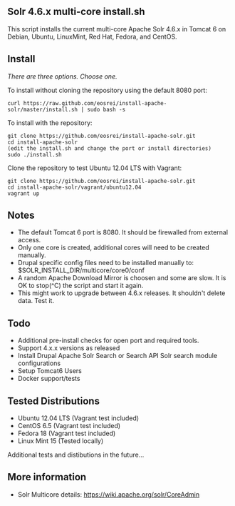 Solr 4.6.x multi-core install.sh
--------------------------------

This script installs the current multi-core Apache Solr 4.6.x in Tomcat 6 on
Debian, Ubuntu, LinuxMint, Red Hat, Fedora, and CentOS.

Install
-------

*There are three options. Choose one.*

To install without cloning the repository using the default 8080 port:

    curl https://raw.github.com/eosrei/install-apache-solr/master/install.sh | sudo bash -s

To install with the repository:

    git clone https://github.com/eosrei/install-apache-solr.git
    cd install-apache-solr
    (edit the install.sh and change the port or install directories)
    sudo ./install.sh

Clone the repository to test Ubuntu 12.04 LTS with Vagrant:

    git clone https://github.com/eosrei/install-apache-solr.git
    cd install-apache-solr/vagrant/ubuntu12.04
    vagrant up

Notes
-----
* The default Tomcat 6 port is 8080. It should be firewalled from external access.
* Only one core is created, additional cores will need to be created manually.
* Drupal specific config files need to be installed manually to:
  $SOLR_INSTALL_DIR/multicore/core0/conf
* A random Apache Download Mirror is choosen and some are slow. It is OK to
  stop(^C) the script and start it again.
* This might work to upgrade between 4.6.x releases. It shouldn't delete data.
  Test it.

Todo
----
* Additional pre-install checks for open port and required tools.
* Support 4.x.x versions as released
* Install Drupal Apache Solr Search or Search API Solr search module configurations
* Setup Tomcat6 Users
* Docker support/tests

Tested Distributions
--------------------
* Ubuntu 12.04 LTS (Vagrant test included)
* CentOS 6.5 (Vagrant test included)
* Fedora 18 (Vagrant test included)
* Linux Mint 15 (Tested locally)

Additional tests and distibutions in the future...

More information
----------------
* Solr Multicore details: https://wiki.apache.org/solr/CoreAdmin
